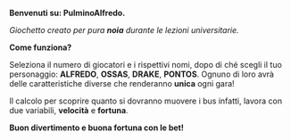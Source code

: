 **Benvenuti su: PulminoAlfredo.**

_Giochetto creato per pura **noia** durante le lezioni universitarie._

**Come funziona?**

Seleziona il numero di giocatori e i rispettivi nomi, dopo di ché scegli il tuo personaggio:
**ALFREDO**, **OSSAS**, **DRAKE**, **PONTOS**.
Ognuno di loro avrà delle caratteristiche diverse che renderanno **unica** ogni gara!

Il calcolo per scoprire quanto si dovranno muovere i bus infatti, lavora con due variabili, **velocità** e **fortuna**.

**Buon divertimento e buona fortuna con le bet!**
